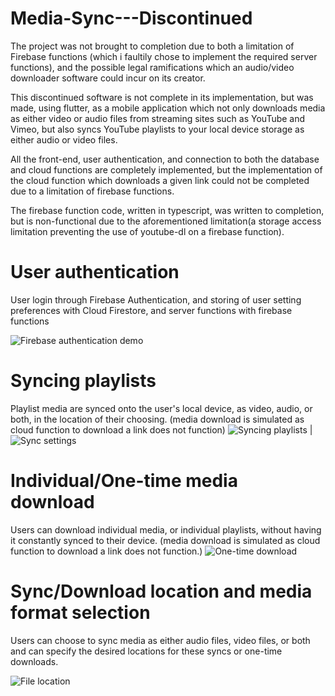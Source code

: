 # Media-Sync---Discontinued

The project was not brought to completion due to both a limitation of Firebase functions (which i faultily chose to implement the required server functions), and the possible legal ramifications which an audio/video downloader software could incur on its creator.

This discontinued software is not complete in its implementation, but was made, using flutter, as a mobile application which not only downloads media as either video or audio files from streaming sites such as YouTube and Vimeo, but also syncs YouTube playlists to your local device storage as either audio or video files.

All the front-end, user authentication, and connection to both the database and cloud functions are completely implemented, but the implementation of the cloud function which downloads a given link could not be completed due to a limitation of firebase functions.

The firebase function code, written in typescript, was written to completion, but is non-functional due to the aforementioned limitation(a storage access limitation preventing the use of youtube-dl on a firebase function).

# User authentication
User login through Firebase Authentication, and storing of user setting preferences with Cloud Firestore, and server functions with firebase functions

![Firebase authentication demo](https://user-images.githubusercontent.com/47716543/103320066-0a695f80-4a02-11eb-8a04-f9ebb5103e79.gif)

# Syncing playlists
Playlist media are synced onto the user's local device, as video, audio, or both, in the location of their choosing. (media download is simulated as cloud function to download a link does not function)
![Syncing playlists](https://user-images.githubusercontent.com/47716543/103320427-4d780280-4a03-11eb-9424-e2b473cf115e.gif)
  |  ![Sync settings](https://user-images.githubusercontent.com/47716543/103320341-f5d99700-4a02-11eb-8cf2-0ecbfdf8dd4d.gif)

# Individual/One-time media download
Users can download individual media, or individual playlists, without having it constantly synced to their device. (media download is simulated as cloud function to download a link does not function.)
![One-time download](https://user-images.githubusercontent.com/47716543/103320864-0a1e9380-4a05-11eb-89a3-3e810cf04cb9.gif)

# Sync/Download location and media format selection
Users can choose to sync media as either audio files, video files, or both and can specify the desired locations for these syncs or one-time downloads.

![File location](https://user-images.githubusercontent.com/47716543/103320469-7bf5dd80-4a03-11eb-9be3-85e3182a745f.gif)







